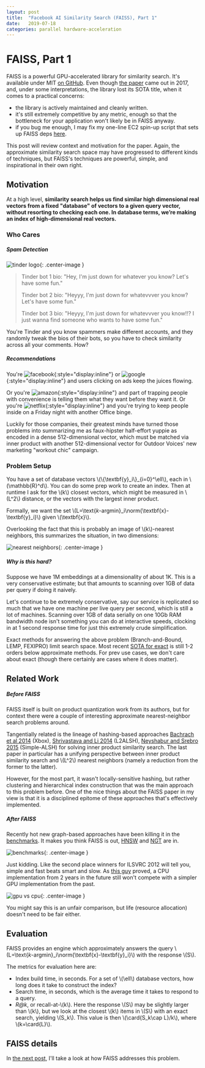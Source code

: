```yaml
---
layout: post
title:  "Facebook AI Similarity Search (FAISS), Part 1"
date:   2019-07-18
categories: parallel hardware-acceleration
---
```


# FAISS, Part 1

FAISS is a powerful GPU-accelerated library for similarity search. It's available under MIT [on GitHub](https://github.com/facebookresearch/faiss). Even though [the paper](https://arxiv.org/abs/1702.08734) came out in 2017, and, under some interpretations, the library lost its SOTA title, when it comes to a practical concerns:

* the library is actively maintained and cleanly written.
* it's still extremely competitive by any metric, enough so that the bottleneck for your application won't likely be in FAISS anyway.
* if you bug me enough, I may fix my one-line EC2 spin-up script that sets up FAISS deps [here](https://github.com/vlad17/aws-magic).

This post will review context and motivation for the paper. Again, the approximate similarity search space may have progressed to different kinds of techniques, but FAISS's techniques are powerful, simple, and inspirational in their own right.

## Motivation

At a high level, **similarity search helps us find similar high dimensional real vectors from a fixed "database" of vectors to a given query vector, without resorting to checking each one. In database terms, we’re making an index of high-dimensional real vectors.**

### Who Cares

##### Spam Detection

![tinder logo](/assets/2019-07-18-faiss/tinder.jpg){: .center-image }

> Tinder bot 1 bio: "Hey, I'm just down for whatever you know? Let's have some fun."
>
> Tinder bot 2 bio: "Heyyy, I'm just down for whatevvver you know? Let's have some fun."
>
> Tinder bot 3 bio: "Heyyy, I'm just down for whatevvver you know!!? I just wanna find someone who wants to have some fun."

You're Tinder and you know spammers make different accounts, and they randomly tweak the bios of their bots, so you have to check similarity across all your comments. How?

##### Recommendations

You're ![facebook](/assets/2019-07-18-faiss/fb.png){:style="display:inline"} or ![google](/assets/2019-07-18-faiss/goog.png){:style="display:inline"} and users clicking on ads keep the juices flowing.

Or you're ![amazon](/assets/2019-07-18-faiss/amazon.png){:style="display:inline"} and part of trapping people with convenience is telling them what they want before they want it. Or you're ![netflix](/assets/2019-07-18-faiss/netflix.png){:style="display:inline"} and you're trying to keep people inside on a Friday night with another Office binge.

Luckily for those companies, their greatest minds have turned those problems into summarizing me as faux-hipster half-effort yuppie as encoded in a dense 512-dimensional vector, which must be matched via inner product with another 512-dimensional vector for Outdoor Voices' new marketing "workout chic" campaign.

### Problem Setup


You have a set of database vectors \\(\\{\textbf{y}\_i\\}\_{i=0}^\ell\\), each in \\(\mathbb{R}^d\\). You can do some prep work to create an index. Then at runtime I ask for the \\(k\\) closest vectors, which might be measured in \\(L^2\\) distance, or the vectors with the largest inner product.

Formally, we want the set \\(L=\text{$k$-argmin}_i\norm{\textbf{x}-\textbf{y}\_i}\\) given \\(\textbf{x}\\).

Overlooking the fact that this is probably an image of \\(k\\)-nearest neighbors, this summarizes the situation, in two dimensions:

![nearest neighbors](/assets/2019-07-18-faiss/nearest-neighbors.png){: .center-image }

##### Why is this hard? 

Suppose we have 1M embeddings at a dimensionality of about 1K. This is a very conservative estimate; but that amounts to scanning over 1GB of data per query if doing it naively.

Let's continue to be extremely conservative, say our service is replicated so much that we have one machine per live query per second, which is still a lot of machines. Scanning over 1GB of data serially on one 10Gb RAM bandwidth node isn't something you can do at interactive speeds, clocking in at 1 second response time for just this extremely crude simplification.

Exact methods for answering the above problem (Branch-and-Bound, LEMP, FEXIPRO) limit search space. Most recent [SOTA for exact](https://github.com/stanford-futuredata/optimus-maximus) is still 1-2 orders below approximate methods. For prev use cases, we don't care about exact (though there certainly are cases where it does matter).

## Related Work

##### Before FAISS

FAISS itself is built on product quantization work from its authors, but for context there were a couple of interesting approximate nearest-neighbor search problems around.

Tangentially related is the lineage of hashing-based approaches [Bachrach et al 2014](https://www.microsoft.com/en-us/research/publication/speeding-up-the-xbox-recommender-system-using-a-euclidean-transformation-for-inner-product-spaces/) (Xbox), [Shrivastava and Li 2014](https://arxiv.org/abs/1405.5869) (L2ALSH), [Neyshabur and Srebro 2015](https://arxiv.org/abs/1410.5518) (Simple-ALSH) for solving inner product similarity search. The last paper in particular has a unifying perspective between inner product similarity search and \\(L^2\\) nearest neighbors (namely a reduction from the former to the latter).

However, for the most part, it wasn't locally-sensitive hashing, but rather clustering and hierarchical index construction that was the main approach to this problem before. One of the nice things about the FAISS paper in my view is that it is a disciplined epitome of these approaches that's effectively implemented.

##### After FAISS

Recently hot new graph-based approaches have been killing it in the [benchmarks](http://ann-benchmarks.com/). It makes you think FAISS is out, [HNSW](https://github.com/nmslib/hnswlib) and [NGT](https://github.com/yahoojapan/NGT) are in.

![benchmarks](/assets/2019-07-18-faiss/benchmarks.png){: .center-image }

Just kidding. Like the second place winners for ILSVRC 2012 will tell you, simple and fast beats smart and slow. As [this guy](https://www.benfrederickson.com/approximate-nearest-neighbours-for-recommender-systems/) proved, a CPU implementation from 2 years in the future still won't compete with a simpler GPU implementation from the past.

![gpu vs cpu](/assets/2019-07-18-faiss/gpucpu.png){: .center-image }

You might say this is an unfair comparison, but life (resource allocation) doesn't need to be fair either.


## Evaluation

FAISS provides an engine which approximately answers the query \\(L=\text{$k$-argmin}_i\norm{\textbf{x}-\textbf{y}\_i}\\) with the response \\(S\\).

The metrics for evaluation here are:

* Index build time, in seconds. For a set of \\(\ell\\) database vectors, how long does it take to construct the index?
* Search time, in seconds, which is the average time it takes to respond to a query.
* _R@k_, or recall-at-\\(k\\). Here the response \\(S\\) may be slightly larger than \\(k\\), but we look at the closest \\(k\\) items in \\(S\\) with an exact search, yielding \\(S_k\\). This value is then \\(\card{S\_k\cap L}/k\\), where \\(k=\card{L}\\).

## FAISS details

In [the next post](/2019/07/18/faiss-pt-2.html), I'll take a look at how FAISS addresses this problem.
